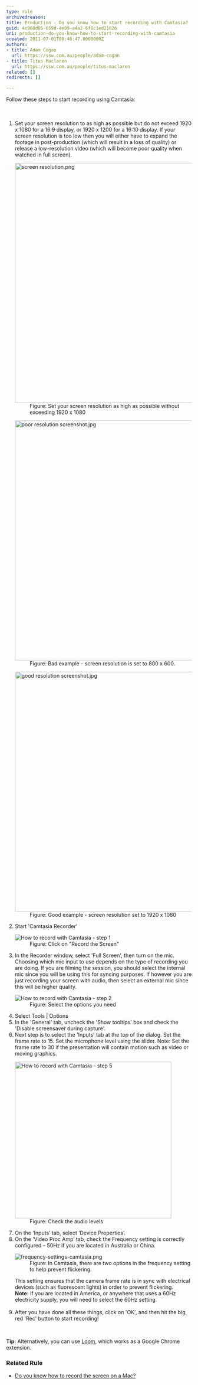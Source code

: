 ```yaml
---
type: rule
archivedreason: 
title: Production - Do you know how to start recording with Camtasia?
guid: 4c960d05-659d-4e09-a4a2-6f8c1ed21026
uri: production-do-you-know-how-to-start-recording-with-camtasia
created: 2011-07-01T08:46:47.0000000Z
authors:
- title: Adam Cogan
  url: https://ssw.com.au/people/adam-cogan
- title: Titus Maclaren
  url: https://ssw.com.au/people/titus-maclaren
related: []
redirects: []

---
```



Follow these steps to start recording using Camtasia:
​<br>
<br><excerpt class='endintro'></excerpt><br>
<ol><li>Set your screen resolution to as high as possible but do not exceed 1920 x 1080 for a 16:9 display, or 1920 x 1200 for a 16:10 display. If your screen resolution is too low then you will either have to expand the footage in post-production (which will result in a loss of quality) or release a low-resolution video (which will become poor quality when watched in full screen).</li><dl class="image"><dt> 
         <img alt="screen resolution.png" src="screen resolution.png" style="width:650px;" /> 
         <br>
      </dt><dd>Figure: Set your screen resolution as high as possible without exceeding 1920 x 1080</dd></dl><dl class="badImage"><dt> 
         <img alt="poor resolution screenshot.jpg" src="poor resolution screenshot.jpg" style="width:650px;" /> 
      </dt><dd>Figure: Bad example - screen resolution is set to 800 x 600.</dd></dl><dl class="goodImage"><dt> 
         <img alt="good resolution screenshot.jpg" src="good resolution screenshot.jpg" style="width:650px;" /> 
      </dt><dd>Figure: Good example - screen resolution set to 1920 x 1080</dd></dl><li>Start 'Camtasia Recorder' 
      <dl class="image"><dt> 
            <img alt="How to record with Camtasia - step 1" src="record-camtasia-1.jpg" /> 
         </dt><dd>Figure: Click on "Record the Screen"</dd></dl></li><li>In the Recorder window, select 'Full Screen', then turn on the mic. Choosing which mic input to use depends on the type of recording you are doing. If you are filming the session, you should select the internal mic since you will be using this for syncing purposes. If however you are just recording your screen with audio, then select an external mic since this will be higher quality. 
      <dl class="image"><dt> 
            <img alt="How to record with Camtasia - step 2" src="record-camtasia-2.jpg" /> 
         </dt><dd>Figure: Select the options you need</dd></dl></li><li>Select Tools | Options</li><li>In the 'General' tab, uncheck the 'Show tooltips' box and check the 'Disable screensaver during capture'.</li><li>Next step is to select the 'Inputs' tab at the top of the dialog. Set the frame rate to 15. Set the microphone level using the slider. Note: Set the frame rate to 30 if the presentation will contain motion such as video or moving graphics.</li><dl class="image"><dt> 
         <img alt="How to record with Camtasia - step 5" src="record-camtasia-3.jpg" style="width:424px;" /> 
      </dt><dd>Figure: Check the audio levels</dd></dl><li>On the ‘Inputs’ tab, select ‘Device Properties’.</li><li>On the ‘Video Proc Amp’ tab, check the Frequency setting is correctly configured – 50Hz if you are located in Australia or China.
   <dl class="image"><dt><img src="frequency-settings-camtasia.png" alt="frequency-settings-camtasia.png" /></dt><dd>Figure: In Camtasia, there are two options in the frequency setting to help prevent flickering.</dd></dl>
   This setting ensures that the camera frame rate is in sync with electrical devices (such as fluorescent lights) in order to prevent flickering.<br><b>Note:</b> If you are located in America, or anywhere that uses a 60Hz electricity supply, you will need to select the 60Hz setting.<br><br></li><li>After you have done all these things, click on 'OK', and then hit the big red 'Rec' button to start recording!</li></ol> ​​​ 
<p class="greyBox"> 
   <b>Tip:</b> Alternatively, you can use 
   <a href="https://www.useloom.com/">Loom</a>, which works as a Google Chrome extension. 
   <br></p><h3 class="ssw15-rteElement-H3">Related Rule<br></h3><ul><li>
      <a href="/_layouts/15/FIXUPREDIRECT.ASPX?WebId=3dfc0e07-e23a-4cbb-aac2-e778b71166a2&TermSetId=07da3ddf-0924-4cd2-a6d4-a4809ae20160&TermId=2934ebec-62ef-4dcf-a300-bd4f84f211c8">Do you know how to record the screen on a Mac?​</a>​<br></li></ul>
<br>


